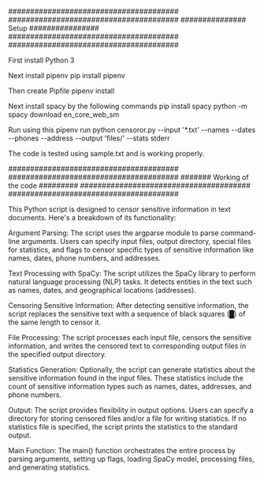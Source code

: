 #######################################
#######################################
###############  Setup ################
#######################################
#######################################

First install Python 3 

Next install pipenv
    pip install pipenv

Then create Pipfile
    pipenv install

Next install spacy by the following commands
    pip install spacy
    python -m spacy download en_core_web_sm

Run using this
    pipenv run python censoror.py --input '*.txt' --names --dates --phones --address --output 'files/' --stats stderr

The code is tested using sample.txt and is working properly.


#######################################
#######################################
#######  Working of the code  #########
#######################################
#######################################

This Python script is designed to censor sensitive information in text documents. Here's a breakdown of its functionality:

Argument Parsing: The script uses the argparse module to parse command-line arguments. Users can specify input files, output directory, special files for statistics, and flags to censor specific types of sensitive information like names, dates, phone numbers, and addresses.

Text Processing with SpaCy: The script utilizes the SpaCy library to perform natural language processing (NLP) tasks. It detects entities in the text such as names, dates, and geographical locations (addresses).

Censoring Sensitive Information: After detecting sensitive information, the script replaces the sensitive text with a sequence of black squares (█) of the same length to censor it.

File Processing: The script processes each input file, censors the sensitive information, and writes the censored text to corresponding output files in the specified output directory.

Statistics Generation: Optionally, the script can generate statistics about the sensitive information found in the input files. These statistics include the count of sensitive information types such as names, dates, addresses, and phone numbers.

Output: The script provides flexibility in output options. Users can specify a directory for storing censored files and/or a file for writing statistics. If no statistics file is specified, the script prints the statistics to the standard output.

Main Function: The main() function orchestrates the entire process by parsing arguments, setting up flags, loading SpaCy model, processing files, and generating statistics.

